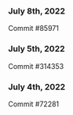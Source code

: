### July 8th, 2022

Commit #85971

### July 5th, 2022

Commit #314353


### July 4th, 2022

Commit #72281
